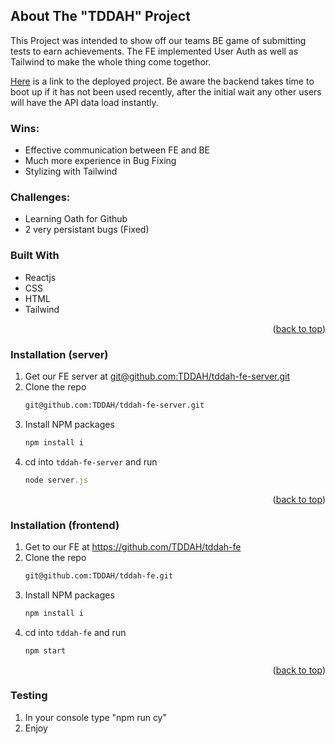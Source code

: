 ## About The "TDDAH" Project
This Project was intended to show off our teams BE game of submitting tests to earn achievements. The FE implemented User Auth as well as Tailwind to make the whole thing come togethor.

[Here](https://tddah-fe-server.onrender.com) is a link to the deployed project. Be aware the backend takes time to boot up if it has not been used recently, after the initial wait any other users will have the API data load instantly.

### Wins:

* Effective communication between FE and BE
* Much more experience in Bug Fixing
* Stylizing with Tailwind

### Challenges:

* Learning Oath for Github
* 2 very persistant bugs (Fixed)

### Built With

* Reactjs
* CSS
* HTML
* Tailwind

<p align="right">(<a href="#readme-top">back to top</a>)</p>


### Installation (server)

1. Get our FE server at [git@github.com:TDDAH/tddah-fe-server.git](https://github.com/TDDAH/tddah-fe-server)
2. Clone the repo
   ```sh
   git@github.com:TDDAH/tddah-fe-server.git
   ```
3. Install NPM packages
   ```sh
   npm install i
   ```
4. cd into `tddah-fe-server` and run 
   ```js
   node server.js
   ```

<p align="right">(<a href="#readme-top">back to top</a>)</p>

### Installation (frontend)

1. Get to our FE at https://github.com/TDDAH/tddah-fe
2. Clone the repo
   ```sh
   git@github.com:TDDAH/tddah-fe.git
   ```
3. Install NPM packages
   ```sh
   npm install i
   ```
4. cd into `tddah-fe` and run 
   ```js
   npm start
   ```

<p align="right">(<a href="#readme-top">back to top</a>)</p>

### Testing

1. In your console type "npm run cy"
2. Enjoy




